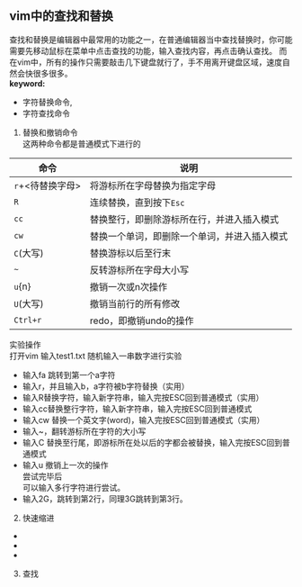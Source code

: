 vim中的查找和替换  
---  
查找和替换是编辑器中最常用的功能之一，在普通编辑器当中查找替换时，你可能需要先移动鼠标在菜单中点击查找的功能，输入查找内容，再点击确认查找。  而在vim中，所有的操作只需要敲击几下键盘就行了，手不用离开键盘区域，速度自然会快很多很多。  
**keyword:**
- 字符替换命令,
- 字符查找命令  
1.  替换和撤销命令  
这两种命令都是普通模式下进行的  

| 命令             | 说明                                         |
| ---------------- | -------------------------------------------- |
| `r`+<待替换字母> | 将游标所在字母替换为指定字母                 |
| `R`              | 连续替换，直到按下`Esc`                      |
| `cc`             | 替换整行，即删除游标所在行，并进入插入模式   |
| `cw`             | 替换一个单词，即删除一个单词，并进入插入模式 |
| `C`(大写)        | 替换游标以后至行末                           |
| `~`              | 反转游标所在字母大小写                       |
| `u`{n}           | 撤销一次或n次操作                            |
| `U`(大写)        | 撤销当前行的所有修改                         |
| `Ctrl+r`         | redo，即撤销undo的操作                       |


实验操作  
打开vim   输入test1.txt
随机输入一串数字进行实验  
- 输入fa 跳转到第一个a字符
- 输入r，并且输入b，a字符被b字符替换（实用）
- 输入R替换字符，输入新字符串，输入完按ESC回到普通模式（实用）
- 输入cc替换整行字符，输入新字符串，输入完按ESC回到普通模式
- 输入cw 替换一个英文字(word)，输入完按ESC回到普通模式（实用）
- 输入~，翻转游标所在字符的大小写
- 输入C 替换至行尾，即游标所在处以后的字都会被替换，输入完按ESC回到普通模式
- 输入u 撤销上一次的操作  
尝试完毕后  
可以输入多行字符进行尝试。  
- 输入2G，跳转到第2行，同理3G跳转到第3行。
2. 快速缩进
- 
- 
- 
3. 查找  
